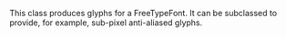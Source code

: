 This class produces glyphs for a FreeTypeFont.
It can be subclassed to provide, for example, sub-pixel anti-aliased glyphs.